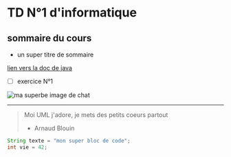 # TD N°1 d'informatique

## sommaire du cours 
* un super titre de sommaire

[lien vers la doc de java ](https://docs.oracle.com/en/java/) 

- [ ] exercice N°1




![ma superbe image de chat](https://cdn.futura-sciences.com/buildsv6/images/wide1920/a/0/f/a0fc73919d_50166390_chaton.jpg "ma superbe image de chat")

***

> Moi UML j'adore, je mets des petits coeurs partout 
> - Arnaud Blouin

```java
String texte = "mon super bloc de code";
int vie = 42;
```


